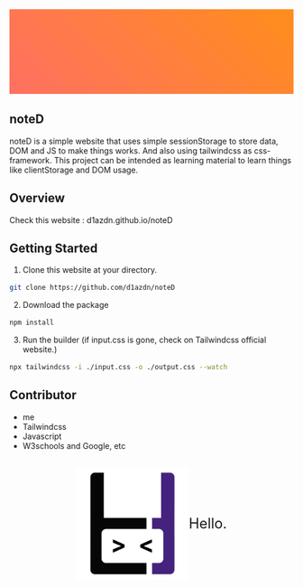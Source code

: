 <div align="center">
<img src="./assets/gradient.png" style="width:100%; height:150px; object-fit: cover;">

</div>

## noteD
noteD is a simple website that uses simple sessionStorage to store data, DOM and JS to make things works. And also using tailwindcss as css-framework. This project can be intended as learning material to learn things like clientStorage and DOM usage.

## Overview
Check this website : d1azdn.github.io/noteD

## Getting Started
1. Clone this website at your directory.
```sh
git clone https://github.com/d1azdn/noteD 
```
2. Download the package
```sh
npm install
```
3. Run the builder (if input.css is gone, check on Tailwindcss official website.)
```sh
npx tailwindcss -i ./input.css -o ./output.css --watch
```

## Contributor
- me
- Tailwindcss
- Javascript
- W3schools and Google, etc

##
<div align="center" style="display:flex; align-items:center; text-align:center; justify-content: center;">
<img src="./assets/Logo-black.png" style="width:200px">
<p style="font-size:25px">Hello.</p>
</div>